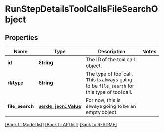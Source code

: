 # RunStepDetailsToolCallsFileSearchObject

## Properties

Name | Type | Description | Notes
------------ | ------------- | ------------- | -------------
**id** | **String** | The ID of the tool call object. | 
**r#type** | **String** | The type of tool call. This is always going to be `file_search` for this type of tool call. | 
**file_search** | [**serde_json::Value**](.md) | For now, this is always going to be an empty object. | 

[[Back to Model list]](../README.md#documentation-for-models) [[Back to API list]](../README.md#documentation-for-api-endpoints) [[Back to README]](../README.md)



